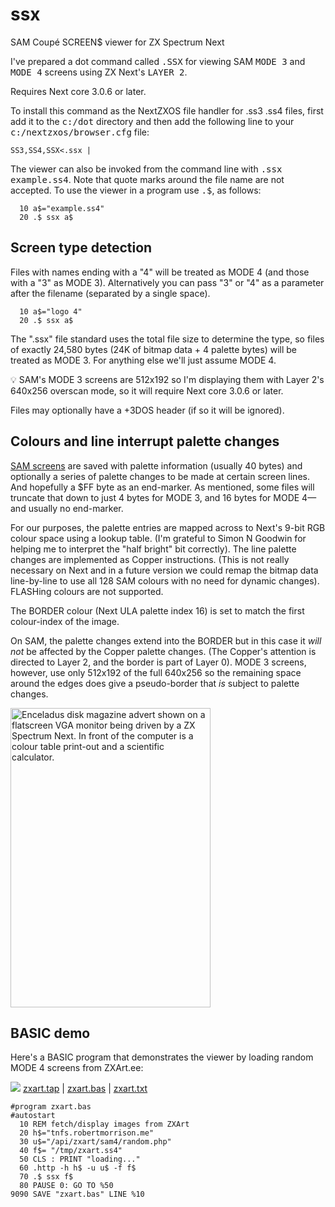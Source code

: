 # ssx
SAM Coupé SCREEN$ viewer for ZX Spectrum Next

I've prepared a dot command called <kbd>.SSX</kbd> for viewing SAM <kbd>MODE 3</kbd> and <kbd>MODE 4</kbd> screens using ZX Next's&nbsp;<kbd>LAYER 2</kbd>.
  
Requires Next core 3.0.6 or later.

To install this command as the NextZXOS file handler for .ss3 .ss4 files, first add it to the <kbd>c:/dot</kbd> directory and then add the following line to your <kbd>c:/nextzxos/browser.cfg</kbd> file:

    SS3,SS4,SSX<.ssx |

The viewer can also be invoked from the command line with <kbd>.ssx example.ss4</kbd>. Note that quote marks around the file name are not accepted. To use the viewer in a program use <kbd>.$</kbd>, as follows:</p>

      10 a$="example.ss4"
      20 .$ ssx a$
      
<h2>Screen type detection</h2>

Files with names ending with a "4" will be treated as MODE 4 (and those with a "3" as MODE 3). Alternatively you can pass "3" or "4" as a parameter after the filename (separated by a single space).

      10 a$="logo 4"
      20 .$ ssx a$

The ".ssx" file standard uses the total file size to determine the type, so files of exactly 24,580 bytes (24K of bitmap data + 4 palette bytes) will be treated as MODE 3. For anything else we'll just assume MODE 4.

💡 SAM's MODE 3 screens are 512x192 so I'm displaying them with Layer 2's 640x256 overscan mode, so it will require Next core 3.0.6 or later.

Files may optionally have a +3DOS header (if so it will be ignored).

<h2>Colours and line interrupt palette changes</h2>

<a href="https://www.worldofsam.org/products/screen-modes">SAM screens</a> are saved with palette information (usually 40 bytes) and optionally a series of palette changes to be made at certain screen lines. And hopefully a $FF byte as an end-marker. As mentioned, some files will truncate that down to just 4 bytes for MODE 3, and 16 bytes for MODE 4&mdash;and usually no end-marker.

For our purposes, the palette entries are mapped across to Next's 9-bit RGB colour space using a lookup table. (I'm grateful to Simon N Goodwin for helping me to interpret the "half bright" bit correctly). The line palette changes are implemented as Copper instructions. (This is not really necessary on Next and in a future version we could remap the bitmap data line-by-line to use all 128 SAM colours with no need for dynamic changes). FLASHing colours are not supported.

The BORDER colour (Next ULA palette index 16) is set to match the first colour-index of the image.

On SAM, the palette changes extend into the BORDER but in this case it <em>will not</em> be affected by the Copper palette changes. (The Copper's attention is directed to Layer 2, and the border is part of Layer 0). MODE 3 screens, however, use only 512x192 of the full 640x256 so the remaining space around the edges does give a pseudo-border that *is* subject to palette changes.

<img src="https://robertmorrison.me/spectrum/next/samscreen/enceladus.jpeg" width="320" height="479" alt="Enceladus disk magazine advert shown on a flatscreen VGA monitor being driven by a ZX Spectrum Next. In front of the computer is a colour table print-out and a scientific calculator.">

<h2>BASIC demo</h2>

Here's a BASIC program that demonstrates the viewer by loading random MODE 4 screens from ZXArt.ee:

<img src="https://robertmorrison.me/public/files/tap.png">
<a href="bas/zxart.tap">zxart.tap</a> | <a href="bas/zxart.bas">zxart.bas</a> | <a href="bas/zxart.txt">zxart.txt</a>

    #program zxart.bas
    #autostart
      10 REM fetch/display images from ZXArt
      20 h$="tnfs.robertmorrison.me"
      30 u$="/api/zxart/sam4/random.php"
      40 f$= "/tmp/zxart.ss4"
      50 CLS : PRINT "loading..."
      60 .http -h h$ -u u$ -f f$
      70 .$ ssx f$
      80 PAUSE 0: GO TO %50
    9090 SAVE "zxart.bas" LINE %10
